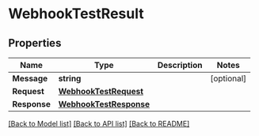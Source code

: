 # WebhookTestResult

## Properties

Name | Type | Description | Notes
------------ | ------------- | ------------- | -------------
**Message** | **string** |  | [optional] 
**Request** | [**WebhookTestRequest**](WebhookTestRequest) |  | 
**Response** | [**WebhookTestResponse**](WebhookTestResponse) |  | 

[[Back to Model list]](../README#documentation-for-models) [[Back to API list]](../README#documentation-for-api-endpoints) [[Back to README]](../README)


